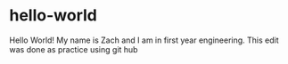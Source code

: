 # hello-world
Hello World!
My name is Zach and I am in first year engineering.
This edit was done as practice using git hub
